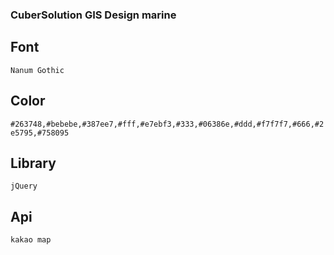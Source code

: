 ### CuberSolution GIS Design marine

## Font

`Nanum Gothic`

## Color

`#263748,#bebebe,#387ee7,#fff,#e7ebf3,#333,#06386e,#ddd,#f7f7f7,#666,#2e5795,#758095`

## Library

`jQuery`

## Api
`kakao map`
